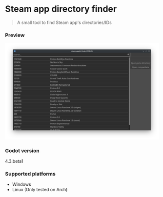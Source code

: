 # Steam app directory finder
> A small tool to find Steam app's directories/IDs

### Preview
![Preview image](docs/preview.png)

### Godot version
4.3.beta1

### Supported platforms
- Windows
- Linux (Only tested on Arch)

